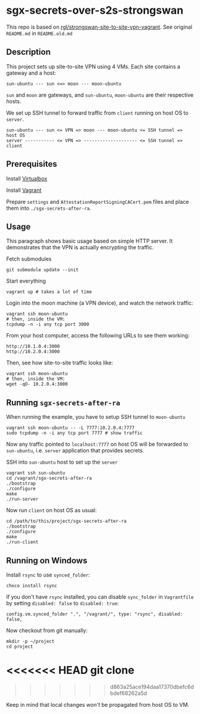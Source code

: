 # sgx-secrets-over-s2s-strongswan

This repo is based on [rgl/strongswan-site-to-site-vpn-vagrant](https://github.com/rgl/strongswan-site-to-site-vpn-vagrant). See original `README.md` in `README.old.md`

## Description

This project sets up site-to-site VPN using 4 VMs. Each site contains a gateway and a host:

    sun-ubuntu --- sun <=> moon --- moon-ubuntu

`sun` and `moon` are gateways, and `sun-ubuntu`, `moon-ubuntu` are their respective hosts.

We set up SSH tunnel to forward traffic from `client` running on host OS to `server`.

    sun-ubuntu --- sun <= VPN => moon --- moon-ubuntu <= SSH tunnel => host OS
    server ----------- <= VPN => -------------------- <= SSH tunnel => client

## Prerequisites

Install [Virtualbox](https://www.virtualbox.org)

Install [Vagrant](https://www.vagrantup.com/intro/getting-started/index.html)

Prepare `settings` and `AttestationReportSigningCACert.pem` files and place them into `./sgx-secrets-after-ra`.

## Usage

This paragraph shows basic usage based on simple HTTP server. It demonstrates that the VPN is actually encrypting the traffic.

Fetch submodules

    git submodule update --init

Start everything

    vagrant up # takes a lot of time

Login into the moon machine (a VPN device), and watch the network traffic:

    vagrant ssh moon-ubuntu
    # then, inside the VM:
    tcpdump -n -i any tcp port 3000

From your host computer, access the following URLs to see them working:

    http://10.1.0.4:3000
    http://10.2.0.4:3000

Then, see how site-to-site traffic looks like:

    vagrant ssh moon-ubuntu
    # then, inside the VM:
    wget -qO- 10.2.0.4:3000

## Running `sgx-secrets-after-ra`

When running the example, you have to setup SSH tunnel to `moon-ubuntu`

    vagrant ssh moon-ubuntu -- -L 7777:10.2.0.4:7777
    sudo tcpdump -n -i any tcp port 7777 # show traffic

Now any traffic pointed to `localhost:7777` on host OS will be forwarded to `sun-ubuntu`, i.e. `server` application that provides secrets.

SSH into `sun-ubuntu` host to set up the `server`

    vagrant ssh sun-ubuntu
    cd /vagrant/sgx-secrets-after-ra
    ./bootstrap
    ./configure
    make
    ./run-server

Now run `client` on host OS as usual:

    cd /path/to/this/project/sgx-secrets-after-ra
    ./bootstrap
    ./configure
    make
    ./run-client

## Running on Windows

Install `rsync` to use `synced_folder`:

    choco install rsync

If you don't have `rsync` installed, you can disable `sync_folder` in `Vagrantfile` by setting `disabled: false` to `disabled: true`:

    config.vm.synced_folder ".", "/vagrant/", type: "rsync", disabled: false,

Now checkout from git manually:

    mkdir -p ~/project
    cd project
<<<<<<< HEAD
    git clone
=======
    
>>>>>>> d863a25ace194daa17370dbefc6dbdef68262a5d

Keep in mind that local changes _won't_ be propagated from host OS to VM.
